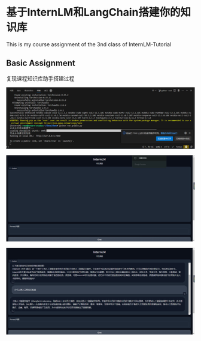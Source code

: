 # 基于InternLM和LangChain搭建你的知识库
This is my course assignment of the 3nd class of InternLM-Tutorial

## Basic Assignment

复现课程知识库助手搭建过程

<p align="center">
    <img src="ef690f1ca7d2648d5c40841a28d749d.png">
</p>

<p align="center">
    <img src="334e7b3e637ae68f7b312fff589ceda.png">
</p>

<p align="center">
    <img src="725f49f3c611d3a1a9ad148fbc952fd.png">
</p>

